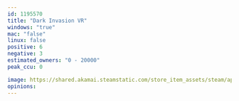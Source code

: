 ```yaml
---
id: 1195570
title: "Dark Invasion VR"
windows: "true"
mac: "false"
linux: false
positive: 6
negative: 3
estimated_owners: "0 - 20000"
peak_ccu: 0

image: https://shared.akamai.steamstatic.com/store_item_assets/steam/apps/1195570/header.jpg?t=1702483930
opinions:
---
```

